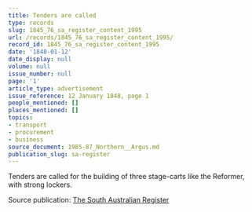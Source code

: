 ```yaml
---
title: Tenders are called
type: records
slug: 1845_76_sa_register_content_1995
url: /records/1845_76_sa_register_content_1995/
record_id: 1845_76_sa_register_content_1995
date: '1848-01-12'
date_display: null
volume: null
issue_number: null
page: '1'
article_type: advertisement
issue_reference: 12 January 1848, page 1
people_mentioned: []
places_mentioned: []
topics:
- transport
- procurement
- business
source_document: 1985-87_Northern__Argus.md
publication_slug: sa-register
---
```


Tenders are called for the building of three stage-carts like the Reformer, with strong lockers.

Source publication: [The South Australian Register](/publications/sa-register/)
